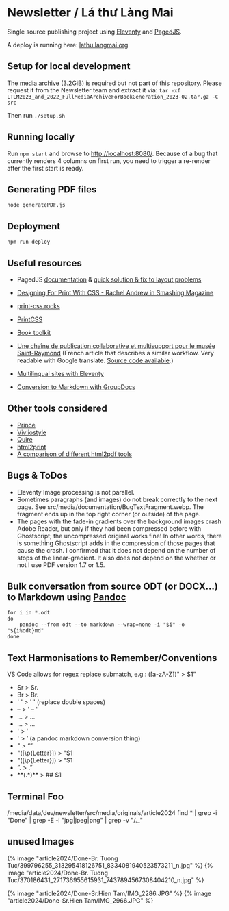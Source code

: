 # Newsletter / Lá thư Làng Mai

Single source publishing project using [Eleventy](https://www.11ty.dev) and [PagedJS](https://www.pagedjs.org/).

A deploy is running here: [lathu.langmai.org](https://lathu.langmai.org/)

## Setup for local development
The [media archive](https://drive.google.com/file/d/1VLqG8LwCLKMNcINTUDWyHhTr-eIypFR8/view?usp=share_link) (3.2GiB) is required but not part of this repository. Please request it from the Newsletter team and extract it via:
`tar -xf LTLM2023_and_2022_FullMediaArchiveForBookGeneration_2023-02.tar.gz -C src`

Then run `./setup.sh`

## Running locally
Run `npm start` and browse to [http://localhost:8080/](http://localhost:8080/).
Because of a bug that currently renders 4 columns on first run, you need to trigger a re-render after the first start is ready.

## Generating PDF files
`node generatePDF.js`

## Deployment
`npm run deploy`

## Useful resources
- PagedJS [documentation](https://www.pagedjs.org/documentation/)
& [quick solution & fix to layout problems](https://gitlab.pagedmedia.org/tools/pagedjs/-/wikis/Quick-solution-&-fix-to-layout-problems)

- [Designing For Print With CSS - Rachel Andrew in Smashing Magazine](https://www.smashingmagazine.com/2015/01/designing-for-print-with-css/)
- [print-css.rocks](https://www.print-css.rocks/)
- [PrintCSS](https://printcss.net/articles)
- [Book toolkit](http://booktoolkit.com/resources)
- [Une chaîne de publication collaborative et multisupport pour le musée Saint-Raymond](https://julie-blanc.fr/blog/2020-11-05_chiragan/) (French article that describes a similar workflow. Very readable with Google translate. [Source code available](https://gitlab.com/musee-saint-raymond/villa-chiragan/).)
- [Multilingual sites with Eleventy](https://www.webstoemp.com/blog/multilingual-sites-eleventy/)
- [Conversion to Markdown with GroupDocs](https://products.groupdocs.app/conversion/odt-to-md)

## Other tools considered
- [Prince](https://princexml.com/)
- [Vivliostyle](https://vivliostyle.org/)
- [Quire](https://quire.getty.edu/)
- [html2print](http://osp.kitchen/tools/html2print/)
- [A comparison of different html2pdf tools](https://azettl.github.io/html2pdf/)

## Bugs & ToDos
 - Eleventy Image processing is not parallel.
 - Sometimes paragraphs (and images) do not break correctly to the next page. See src/media/documentation/BugTextFragment.webp. The fragment ends up in the top right corner (or outside) of the page.
 - The pages with the fade-in gradients over the background images crash Adobe Reader, but only if they had been compressed before with Ghostscript; the uncompressed original works fine! In other words, there is something Ghostscript adds in the compression of those pages that cause the crash. I confirmed that it does not depend on the number of stops of the linear-gradient. It also does not depend on the whether or not I use PDF version 1.7 or 1.5.

## Bulk conversation from source ODT (or DOCX...) to Markdown using [Pandoc](https://pandoc.org/)
```
for i in *.odt
do
	pandoc --from odt --to markdown --wrap=none -i "$i" -o "${i%odt}md"
done
```

## Text Harmonisations to Remember/Conventions
VS Code allows for regex replace submatch, e.g.: ([a-zA-Z])" > $1”
  - Sr > Sr.
  - Br > Br.
  - '  ' > ' ' (replace double spaces)
  - – > ' – '
  - ... > …
  - \... > …
  - ' > ’
  - \' > ’ (a pandoc markdown conversion thing)
  - " > “”
  -  "([\p{Letter}]) >  "$1
  -  "([\p{Letter}]) >  "$1
  - ”. > .”
  - \*\*(.*)\*\* > ## $1

## Terminal Foo
/media/data/dev/newsletter/src/media/originals/article2024
find * | grep -i "Done" | grep -E -i "jpg|jpeg|png" | grep -v "/._"

## unused Images

{% image "article2024/Done-Br. Tuong Tuc/399796255_313295418126751_8334081940523573211_n.jpg" %}
{% image "article2024/Done-Br. Tuong Tuc/370186431_271736955615931_7437894567308404210_n.jpg" %}

{% image "article2024/Done-Sr.Hien Tam/IMG_2286.JPG" %}
{% image "article2024/Done-Sr.Hien Tam/IMG_2966.JPG" %}
